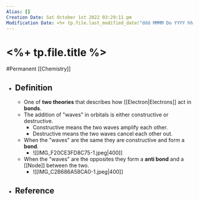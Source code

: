 ```yaml
---
Alias: []
Creation Date: Sat October 1st 2022 03:29:11 pm 
Modification Date: <%+ tp.file.last_modified_date("ddd MMMM Do YYYY hh:mm:ss a") %>
---
```

# <%+ tp.file.title %>
#Permanent [[Chemistry]]

- ## Definition
	- One of **two theories** that describes how [[Electron|Electrons]] act in **bonds**.
	- The addition of "waves" in orbitals is either constructive or destructive.
		- Constructive means the two waves amplify each other.
		- Destructive means the two waves cancel each other out.
	- When the "waves" are the same they are constructive and form a **bond**.
		- ![[IMG_F20CE3FD8C75-1.jpeg|400]]
	- When the "waves" are the opposites they form a **anti bond** and a [[Node]] between the two.
		- ![[IMG_C2B686A58CA0-1.jpeg|400]]
- ## Reference